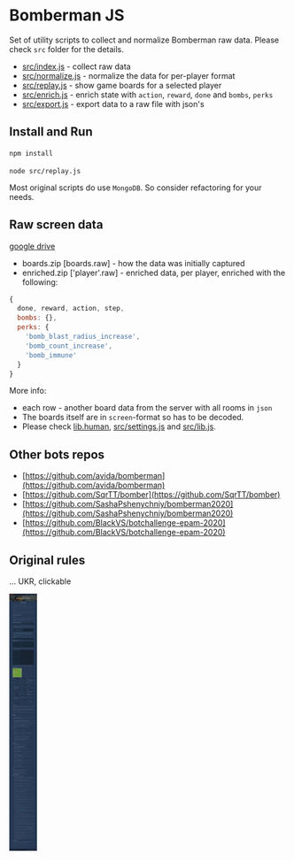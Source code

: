 # Bomberman JS
Set of utility scripts to collect and normalize Bomberman raw data.
Please check `src` folder for the details.

- [src/index.js](src/index.js) - collect raw data
- [src/normalize.js](src/normalize.js) - normalize the data for per-player format
- [src/replay.js](src/replay.js) - show game boards for a selected player
- [src/enrich.js](src/enrich.js) - enrich state with `action`, `reward`, `done` and `bombs`, `perks`
- [src/export.js](src/export.js) - export data to a raw file with json's
 
 
## Install and Run
 ```
npm install

node src/replay.js
```
Most original scripts do use `MongoDB`. So consider refactoring for your needs. 
 
 
## Raw screen data
[google drive](https://drive.google.com/drive/folders/1GBYH9hBdGEIpRlbTvMJnGYgd4E9KasqX?usp=sharing)
- boards.zip [boards.raw] - how the data was initially captured
- enriched.zip ['player'.raw] - enriched data, per player, enriched with the following: 
```javascript
{
  done, reward, action, step,
  bombs: {},
  perks: {
    'bomb_blast_radius_increase',
    'bomb_count_increase',
    'bomb_immune'
  }
}
```

More info:
- each row - another board data from the server with all rooms in `json`  
- The boards itself are in `screen`-format so has to be decoded. 
- Please check [lib.human](https://github.com/illya13/bomberman-js/blob/master/src/lib.js#L18), [src/settings.js](src/settings.js) and [src/lib.js](src/lib.js).
 
 
## Other bots repos
- [https://github.com/avida/bomberman](https://github.com/avida/bomberman)
- [https://github.com/SqrTT/bomber](https://github.com/SqrTT/bomber)
- [https://github.com/SashaPshenychniy/bomberman2020](https://github.com/SashaPshenychniy/bomberman2020)
- [https://github.com/BlackVS/botchallenge-epam-2020](https://github.com/BlackVS/botchallenge-epam-2020)
 
 
## Original rules
... UKR, clickable

<img src="https://raw.githubusercontent.com/illya13/bomberman-js/master/rules_v4_2.png" alt="Rules" width="50"/>

